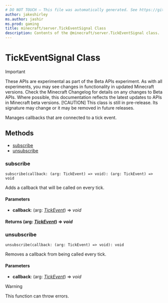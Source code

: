 ```yaml
---
# DO NOT TOUCH — This file was automatically generated. See https://github.com/mojang/minecraftapidocsgenerator to modify descriptions, examples, etc.
author: jakeshirley
ms.author: jashir
ms.prod: gaming
title: minecraft/server.TickEventSignal Class
description: Contents of the @minecraft/server.TickEventSignal class.
---
```

# TickEventSignal Class
>[!IMPORTANT]
>These APIs are experimental as part of the Beta APIs experiment. As with all experiments, you may see changes in functionality in updated Minecraft versions. Check the Minecraft Changelog for details on any changes to Beta APIs. Where possible, this documentation reflects the latest updates to APIs in Minecraft beta versions.
> [!CAUTION]
> This class is still in pre-release.  Its signature may change or it may be removed in future releases.

Manages callbacks that are connected to a tick event.

## Methods
- [subscribe](#subscribe)
- [unsubscribe](#unsubscribe)

### **subscribe**
`
subscribe(callback: (arg: TickEvent) => void): (arg: TickEvent) => void
`

Adds a callback that will be called on every tick.

#### **Parameters**
- **callback**: (arg: [*TickEvent*](TickEvent.md)) => *void*

#### **Returns** (arg: [*TickEvent*](TickEvent.md)) => *void*

### **unsubscribe**
`
unsubscribe(callback: (arg: TickEvent) => void): void
`

Removes a callback from being called every tick.

#### **Parameters**
- **callback**: (arg: [*TickEvent*](TickEvent.md)) => *void*

> [!WARNING]
> This function can throw errors.
